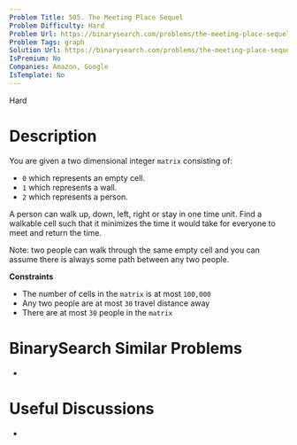 ```yaml
---
Problem Title: 505. The Meeting Place Sequel
Problem Difficulty: Hard
Problem Url: https://binarysearch.com/problems/the-meeting-place-sequel/
Problem Tags: graph
Solution Url: https://binarysearch.com/problems/the-meeting-place-sequel/solutions/
IsPremium: No
Companies: Amazon, Google
IsTemplate: No
---
```


<span style="color: ;">Hard</span>

# Description

You are given a two dimensional integer `matrix` consisting of:

- `0` which represents an empty cell.
- `1` which represents a wall.
- `2` which represents a person.

A person can walk up, down, left, right or stay in one time unit. Find a walkable cell such that it minimizes the time it would take for everyone to meet and return the time.

Note: two people can walk through the same empty cell and you can assume there is always some path between any two people.

**Constraints**

- The number of cells in the `matrix` is at most `100,000`
- Any two people are at most `30` travel distance away
- There are at most `30` people in the `matrix`


# BinarySearch Similar Problems

- []()

# Useful Discussions

- []()
